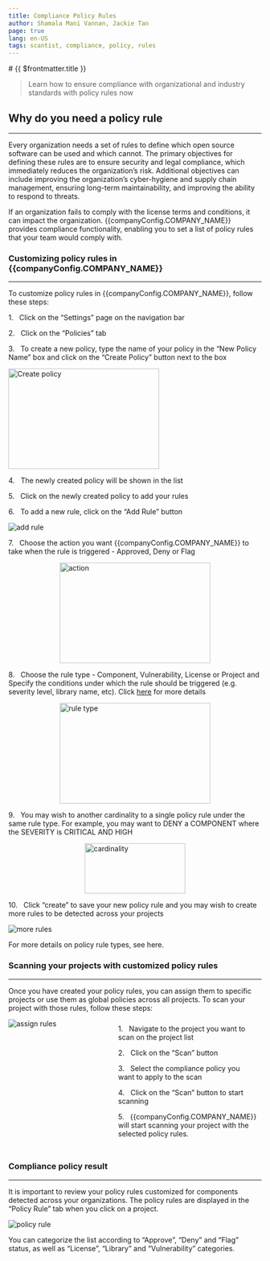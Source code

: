 ```yaml
---
title: Compliance Policy Rules
author: Shamala Mani Vannan, Jackie Tan
page: true
lang: en-US
tags: scantist, compliance, policy, rules
---
```


<ClientOnly>
<script setup>
import { companyConfig } from '../../../config/companyConfig.js'
</script>
# {{ $frontmatter.title }}

> Learn how to ensure compliance with organizational and industry standards with policy rules now

## Why do you need a policy rule

<hr class="thick" />

Every organization needs a set of rules to define which open source software can be used and which cannot. The primary objectives for defining these rules are to ensure security and legal compliance, which immediately reduces the organization’s risk. Additional objectives can include improving the organization’s cyber-hygiene and supply chain management, ensuring long-term maintainability, and improving the ability to respond to threats.

If an organization fails to comply with the license terms and conditions, it can impact the organization. {{companyConfig.COMPANY_NAME}} provides compliance functionality, enabling you to set a list of policy rules that your team would comply with.

### Customizing policy rules in {{companyConfig.COMPANY_NAME}}

<hr class="thick" />

To customize policy rules in {{companyConfig.COMPANY_NAME}}, follow these steps:

1.&nbsp;&nbsp;&nbsp;Click on the “Settings” page on the navigation bar

2.&nbsp;&nbsp;&nbsp;Click on the “Policies” tab

3.&nbsp;&nbsp;&nbsp;To create a new policy, type the name of your policy in the “New Policy Name” box and click on the “Create Policy” button next to the box

<img src="/images/Compliance-Policy-Rules/Compliance-Policy-Rules-1.png" alt="Create policy" width="300" height="200">

4.&nbsp;&nbsp;&nbsp;The newly created policy will be shown in the list

5.&nbsp;&nbsp;&nbsp;Click on the newly created policy to add your rules

6.&nbsp;&nbsp;&nbsp;To add a new rule, click on the “Add Rule” button

<img src="/images/Compliance-Policy-Rules/Compliance-Policy-Rules-2.png" alt="add rule">

7.&nbsp;&nbsp;&nbsp;Choose the action you want {{companyConfig.COMPANY_NAME}} to take when the rule is triggered - Approved, Deny or Flag

<div style="display: flex; justify-content: center;">
<img src="/images/Compliance-Policy-Rules/Compliance-Policy-Rules-3.png" alt="action" width="300" height="200">
</div>

8.&nbsp;&nbsp;&nbsp;Choose the rule type - Component, Vulnerability, License or Project and Specify the conditions under which the rule should be triggered (e.g. severity level, library name, etc). Click <a href="">here</a> for more details

<div style="display: flex; justify-content: center;">
<img src="/images/Compliance-Policy-Rules/Compliance-Policy-Rules-4.png" alt="rule type" width="300" height="200">
</div>

9.&nbsp;&nbsp;&nbsp;You may wish to another cardinality to a single policy rule under the same rule type. For example, you may want to DENY a COMPONENT where the SEVERITY is CRITICAL AND HIGH

<div style="display: flex; justify-content: center;">
<img src="/images/Compliance-Policy-Rules/Compliance-Policy-Rules-5.png" alt="cardinality" width="200" height="100">
</div>

10.&nbsp;&nbsp;&nbsp;Click “create” to save your new policy rule and you may wish to create more rules to be detected across your projects

<img src="/images/Compliance-Policy-Rules/Compliance-Policy-Rules-6.png" alt="more rules" >

For more details on policy rule types, see here.

### Scanning your projects with customized policy rules

<hr class="thick" />

Once you have created your policy rules, you can assign them to specific projects or use them as global policies across all projects. To scan your project with those rules, follow these steps:

<div style="display: flex;">
<div style="flex: 1; ">
<img src="/images/Compliance-Policy-Rules/Compliance-Policy-Rules-7.png" alt="assign rules" >
</div>
<div style="flex: 1; margin: 10px;">
1.&nbsp;&nbsp;&nbsp;Navigate to the project you want to scan on the project list

2.&nbsp;&nbsp;&nbsp;Click on the “Scan” button

3.&nbsp;&nbsp;&nbsp;Select the compliance policy you want to apply to the scan

4.&nbsp;&nbsp;&nbsp;Click on the “Scan” button to start scanning

5.&nbsp;&nbsp;&nbsp;{{companyConfig.COMPANY_NAME}} will start scanning your project with the selected policy rules.

</div>
</div>

### Compliance policy result

<hr class="thick" />

It is important to review your policy rules customized for components detected across your organizations. The policy rules are displayed in the “Policy Rule” tab when you click on a project.

<img src="/images/Compliance-Policy-Rules/Compliance-Policy-Rules-8.png" alt="policy rule" >

You can categorize the list according to “Approve”, “Deny” and “Flag” status, as well as “License”, “Library” and “Vulnerability” categories.

</ClientOnly>
